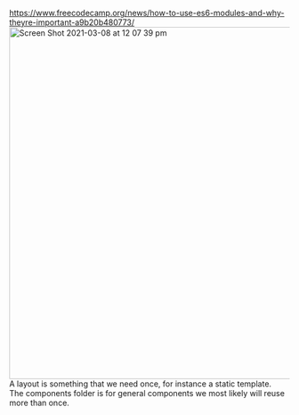 https://www.freecodecamp.org/news/how-to-use-es6-modules-and-why-theyre-important-a9b20b480773/
<img width="631" alt="Screen Shot 2021-03-08 at 12 07 39 pm" src="https://user-images.githubusercontent.com/60083783/110355153-ec723980-8006-11eb-97a8-316153d282ef.png"> <br />
A layout is something that we need once, for instance a static template. <br />
The components folder is for general components we most likely will reuse more than once.

